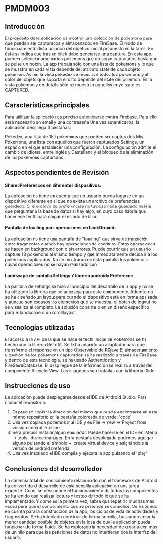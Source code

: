 # PMDM003

## Introducción

El  propósito de la aplicación es mostrar una colección de pokemons para que puedan ser capturados y almacenados en FireBase.
El modo de funcionamiento dista un poco del objetivo inicial propuesto en la tarea. En ésta se indica que tras un click debe generarse una captura. En esta app, pueden seleccionarse varios pokemons que no serán capturados
hasta que se pulse un botón. 
La app trabaja sólo con una lista de pokemons y lo que se muestra en cada vista depende del atributo state de cada objeto pokemon. Así en la vista pokedex se muestran todos los pokemons y el color del objeto que soporta el 
dato depende del state del polemon. En la vista pokemon  y en details sólo se muestran aquellos cuyo state es CAPTURED.

## Características principales

Para utililzar la aplicación es preciso autenticarse contra Firebase. Para ello será necesario un email y una contraseña
Una vez autenticados, la aplicación despliega 3 pestañas:   

Pokedex, una lista de 150 pokemons que pueden ser capturados
Mis Pokemons, una lista con aquellos que fueron capturados
Settings, un espacio en el que establecer una configuración. La configuración admite el cambio de idioma, entre Inglés y Castellano y el bloqueo de la eliminación de los pokemons capturados


## Aspectos pendientes de Revisión

#### SharedPreferences en diferentes dispositivos:

La aplicación no tiene en cuenta que un usuario pueda logarse en un dispositivo diferente en el que no exista un archivo de preferencias guardado. Si el archivo de preferencias no tuviese nada guardado
habría que preguntar a la base de datos si hay algo, en cuyo caso habría que hacer ese fecth para cargar el estado de la ui.

#### Pantalla de loading para operaciones en backGround:

La aplicación no tiene una pantalla de "loading" que sirva de transición entre fragmentos cuando hay operaciones de escritura. Estas operaciones se hacen en background con o sin errores. Puede
ocurrir que un usuario capture 18 pokemons al mismo tiempo y que inmediatamente decida ir a los pokemons capturados. No se mostrarán en esta pantalla los pokemons cuyas operaciones no se hayan 
realizado aún

#### Landscape de pantalla Settings Y libreria androidx Preference

La pantalla de settings se hizo al principio del desarrollo de la app y no se ha utilizado la librería que se aconseja para este componente. Además no se ha diseñado un layout para cuando 
el dispositivo está en forma apaisada y aunque son escasos los elementos que se muestra, el botón de logout no se visualiza al completo. La solución consiste o en  un diseño específico para
el landscape o un scrolllayout


## Tecnologías utilizadas

El acceso a la API de la que se hace el fecth inicial de Pokemons se ha hecho con la librería Retrofit. Se le ha añadido un adaptador para que transforme el response en un tipo Observable de RXjava
El almacenamiento y gestión de los pokemons capturados se ha realizado a través de FireBase y dentro de esta tecnología, se ha usado Authentication y FireStoreDatabase.
El despliegue de la información se realiza a través del componente RecyclerView.
Las imágenes son tratadas con la librería Glide


## Instrucciones de uso

La aplicación puede desplegarse desde el IDE de Android Studio. Para clonar el repositorio: 

1. Es preciso copiar la dirección del mismo que puede encontrarse en este mismo repositorio en la pestaña coloreada de verde: 'code'
2. Una vez copiada podemos ir al IDE y en File -> new -> Project from version control -> clone
3. Será preciso instalar algún emulador. Puede hacerse en el IDE en: Menu -> tools- device manager. En la pestaña desplegada podemos agregar alguno pulsando el símbolo +, create virtual device y asignándole la versión de android preferida
4. Una vez instalado el IDE compila y ejecuta la app pulsando el 'play'


## Conclusiones del desarrollador

La carencia total de conocimiento relacionado con el framework de Android ha convertido el desarrollo de esta sencilla aplicación en una tarea exigente. Como se desconoce el funcionamiento de todos los componentes se ha tenido que realizar lectura y testeo de todo lo que se ha implementado. Y como es la primera vez, habrá que repetirlo muchas más veces para que el conocimiento que se pretende se consolide. Se ha tenido en cuenta para la construcción de la app, los ciclos de vida de actividades y fragmentos. Se ha intentado construir de forma sencilla, buscando crear la menor cantidad posible de objetos en la idea de que la aplicación pueda funcionar de forma fluida. Se ha explorado la necesidad de crearla con más de un hilo para que las peticiones de datos no interfieran con la interfaz del usuario.




